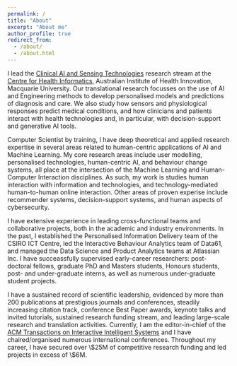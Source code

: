 ```yaml
---
permalink: /
title: "About"
excerpt: "About me"
author_profile: true
redirect_from: 
  - /about/
  - /about.html
---
```



<p>I lead the <a href="https://www.mq.edu.au/research/research-centres-groups-and-facilities/healthy-people/centres/australian-institute-of-health-innovation/Research-Streams/Clinical-AI-and-Sensing-Technologies" target="_blank">Clinical AI and Sensing Technologies</a> research stream at the <a href="https://www.mq.edu.au/research/research-centres-groups-and-facilities/healthy-people/centres/australian-institute-of-health-innovation/aihi-research-centres/health-informatics" target="_blank">Centre for Health Informatics</a>, Australian Institute of Health Innovation, Macquarie University. Our translational research focusses on the use of AI and Engineering methods to develop personalised models and predictions of diagnosis and care. We also study how sensors and physiological responses predict medical conditions, and how clinicians and patients interact with health technologies and, in particular, with decision-support and generative AI tools.</p>

<p>Computer Scientist by training, I have deep theoretical and applied research expertise in several areas related to human-centric applications of AI and Machine Learning. My core research areas include user modelling, personalised technologies, human-centric AI, and behaviour change systems, all place at the intersection of the Machine Learning and Human-Computer Interaction disciplines. As such, my work is studies human interaction with information and technologies, and technology-mediated human-to-human online interaction. Other areas of proven experise include recommender systems, decision-support systems, and human aspects of cybersecurity.</p> 

<p>I have extensive experience in leading cross-functional teams and collaborative projects, both in the academic and industry environments. In the past, I established the Personalised Information Delivery team of the CSIRO ICT Centre, led the Interactive Behaviour Analytics team of Data61, and managed the Data Science and Product Analytics teams at Atlassian Inc. I have succeassfully supervised early-career researchers: post-doctoral fellows, graduate PhD and Masters students, Honours students, post- and under-graduate interns, as well as numerous under-graduate student projects.</p>

<p>I have a sustained record of scientific leadership, evidenced by more than 200 publications at prestigious journals and conferences, steadily increasing citation track, conference Best Paper awards, keynote talks and invited tutorials, sustained research funding stream, and leading large-scale research and translation activities. Currently, I am the editor-in-chief of the <a href="https://dl.acm.org/journal/tiis" target="_blank">ACM Transactions on Interactive Intelligent Systems</a> and I have chaired/organised numerous international conferences. Throughout my career, I have secured over \$25M of competitive research funding and led projects in excess of \$6M.</p>
